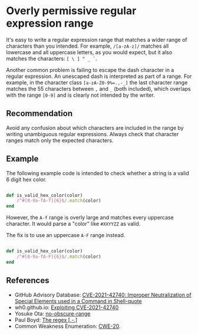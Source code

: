 # Overly permissive regular expression range
It's easy to write a regular expression range that matches a wider range of characters than you intended. For example, `/[a-zA-z]/` matches all lowercase and all uppercase letters, as you would expect, but it also matches the characters: `` [ \ ] ^ _ ` ``.

Another common problem is failing to escape the dash character in a regular expression. An unescaped dash is interpreted as part of a range. For example, in the character class `[a-zA-Z0-9%=.,-_]` the last character range matches the 55 characters between `,` and `_` (both included), which overlaps with the range `[0-9]` and is clearly not intended by the writer.


## Recommendation
Avoid any confusion about which characters are included in the range by writing unambiguous regular expressions. Always check that character ranges match only the expected characters.


## Example
The following example code is intended to check whether a string is a valid 6 digit hex color.

```ruby

def is_valid_hex_color(color)
    /^#[0-9a-fA-f]{6}$/.match(color)
end

```
However, the `A-f` range is overly large and matches every uppercase character. It would parse a "color" like `#XXYYZZ` as valid.

The fix is to use an uppercase `A-F` range instead.

```ruby

def is_valid_hex_color(color)
    /^#[0-9a-fA-F]{6}$/.match(color)
end

```

## References
* GitHub Advisory Database: [CVE-2021-42740: Improper Neutralization of Special Elements used in a Command in Shell-quote](https://github.com/advisories/GHSA-g4rg-993r-mgx7)
* wh0.github.io: [Exploiting CVE-2021-42740](https://wh0.github.io/2021/10/28/shell-quote-rce-exploiting.html)
* Yosuke Ota: [no-obscure-range](https://ota-meshi.github.io/eslint-plugin-regexp/rules/no-obscure-range.html)
* Paul Boyd: [The regex \[,-.\]](https://pboyd.io/posts/comma-dash-dot/)
* Common Weakness Enumeration: [CWE-20](https://cwe.mitre.org/data/definitions/20.html).
